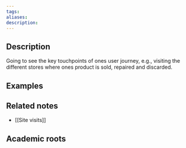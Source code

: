 ```yaml
---
tags: 
aliases: 
description:
---
```



## Description
Going to see the key touchpoints of ones user journey, e.g., visiting the different stores where ones product is sold, repaired and discarded. 


## Examples 


## Related notes 
- [[Site visits]]

## Academic roots
